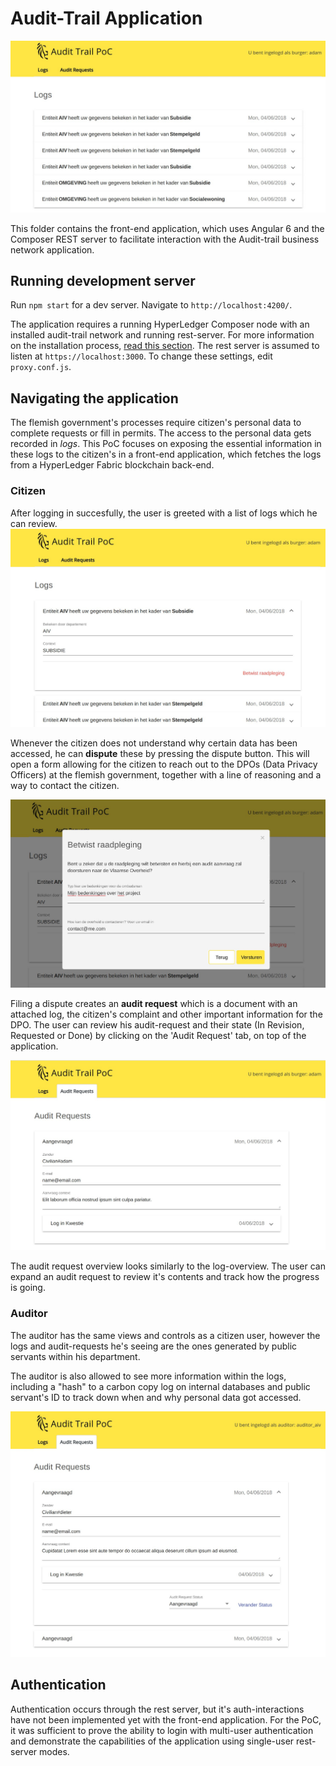 # Audit-Trail Application

![App](./img/app.jpg)

This folder contains the front-end application, which uses Angular 6 and the Composer REST server to facilitate interaction with the Audit-trail business network application.

## Running development server

Run `npm start` for a dev server. Navigate to `http://localhost:4200/`.

The application requires a running HyperLedger Composer node with an installed audit-trail network and running rest-server. For more information on the installation process, [read this section](../Audit-trail#installation-and-usage). The rest server is assumed to listen at `https://localhost:3000`. To change these settings, edit `proxy.conf.js`.

## Navigating the application

The flemish government's processes require citizen's personal data to complete requests or fill in permits. The access to the personal data gets recorded in *logs*. This PoC focuses on exposing the essential information in these logs to the citizen's in a front-end application, which fetches the logs from a HyperLedger Fabric blockchain back-end.

### Citizen

After logging in succesfully, the user is greeted with a list of logs which he can review.
![Log Details](./img/log-exploration.jpg)

Whenever the citizen does not understand why certain data has been accessed, he can **dispute** these by pressing the dispute button. This will open a form allowing for the citizen to reach out to the DPOs (Data Privacy Officers) at the flemish government, together with a line of reasoning and a way to contact the citizen.

![Disputing](./img/dispute.jpg)

Filing a dispute creates an **audit request** which is a document with an attached log, the citizen's complaint and other important information for the DPO. The user can review his audit-request and their state (In Revision, Requested or Done) by clicking on the 'Audit Request' tab, on top of the application.

![Audit Request](./img/audit-request.jpg)

The audit request overview looks similarly to the log-overview. The user can expand an audit request to review it's contents and track how the progress is going.


### Auditor

The auditor has the same views and controls as a citizen user, however the logs and audit-requests he's seeing are the ones generated by public servants within his department.

The auditor is also allowed to see more information within the logs, including a "hash" to a carbon copy log on internal databases and public servant's ID to track down when and why personal data got accessed.

![Auditor Review](./img/auditor-audit-request.jpg)

## Authentication

Authentication occurs through the rest server, but it's auth-interactions have not been implemented yet with the front-end application. For the PoC, it was sufficient to prove the ability to login with multi-user authentication and demonstrate the capabilities of the application using single-user rest-server modes.
